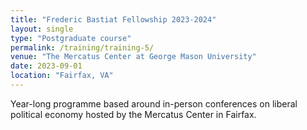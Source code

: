 ```yaml
---
title: "Frederic Bastiat Fellowship 2023-2024"
layout: single
type: "Postgraduate course"
permalink: /training/training-5/
venue: "The Mercatus Center at George Mason University"
date: 2023-09-01
location: "Fairfax, VA"
---
```


Year-long programme based around in-person conferences on liberal political economy hosted by the Mercatus Center in Fairfax.
